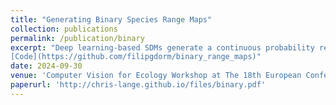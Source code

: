 ```yaml
---
title: "Generating Binary Species Range Maps"
collection: publications
permalink: /publication/binary
excerpt: "Deep learning-based SDMs generate a continuous probability representing the presence of a species at a given location, which must be binarized by setting per-species thresholds to obtain binary range maps. However, selecting appropriate per-species thresholds to binarize these predictions is non-trivial, since different species can require different thresholds. In this work, we evaluate different approaches for automatically identifying the best thresholds for binarizing range maps using presence-only data. This includes approaches that require the generation of additional pseudo-absence data, along with ones that only require presence data. We also propose an extension of an existing presence-only technique that is more robust to outliers. We perform a detailed evaluation of different thresholding techniques on the tasks of binary range estimation and large-scale fine-grained visual classification, and we demonstrate improved performance over existing approaches using our technique. <br> <br>
[Code](https://github.com/filipgdorm/binary_range_maps)"
date: 2024-09-30
venue: 'Computer Vision for Ecology Workshop at The 18th European Conference on Computer Vision'
paperurl: 'http://chris-lange.github.io/files/binary.pdf'
---
```

